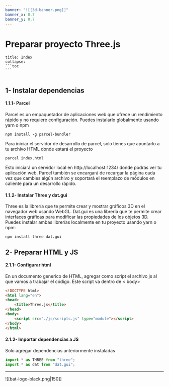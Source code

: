 ```yaml
---
banner: "![[3d-banner.png]]"
banner_x: 0.7
banner_y: 0.7
---
```


# Preparar proyecto Three.js

````ad-info
title: Index
collapse: 
```toc
```

````

````ad-abstract

````

## 1-  Instalar dependencias

#### 1.1.1-  Parcel
Parcel es un empaquetador de aplicaciones web que ofrece un rendimiento rápido y no requiere configuración. Puedes instalarlo globalmente usando yarn o npm
```
npm install -g parcel-bundler
```
Para iniciar el servidor de desarrollo de parcel, solo tienes que apuntarlo a tu archivo HTML donde estará el proyecto 
```
parcel index.html
```
Esto iniciará un servidor local en http://localhost:1234/ donde podrás ver tu aplicación web. Parcel también se encargará de recargar la página cada vez que cambies algún archivo y soportará el reemplazo de módulos en caliente para un desarrollo rápido.

#### 1.1.2-  Instalar Three y dat.gui
Three es la librería que te permite crear y mostrar gráficos 3D en el navegador web usando WebGL. 
Dat.gui es una librería que te permite crear interfaces gráficas para modificar las propiedades de los objetos 3D. 
Puedes instalar ambas librerías localmente en tu proyecto usando yarn o npm:
```
npm install three dat.gui
```

## 2-  Preparar HTML y JS
#### 2.1.1-  Configurar html
En un documento generico de HTML, agregar como script el archivo js al que vamos a trabajar el código. Este script va dentro de < body>
```HTML file:"👾Plantilla html para three.js" hl:7 error:
<!DOCTYPE html>
<html lang="en">
<head>
    <title>Three.js</title>
</head>
<body>
    <script src="./js/scripts.js" type="module"></script>
</body>
</html>
```

#### 2.1.2-  Importar dependencias a JS
Solo agregar dependencias anteriormente instaladas
```js file:"👾title" hl:error:
import * as THREE from "three";
import * as dat from "dat.gui";
```


<hr class="finale">

![[bat-logo-black.png|150]]


